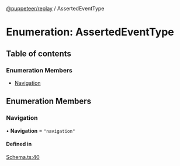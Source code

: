 [@puppeteer/replay](../README.md) / AssertedEventType

# Enumeration: AssertedEventType

## Table of contents

### Enumeration Members

- [Navigation](AssertedEventType.md#navigation)

## Enumeration Members

### Navigation

• **Navigation** = `"navigation"`

#### Defined in

[Schema.ts:40](https://github.com/puppeteer/replay/blob/main/src/Schema.ts#L40)
